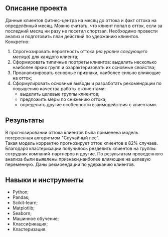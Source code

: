 ## Описание проекта

Данные клиентов фитнес-центра на месяц до оттока и факт оттока на определённый месяц.
Можно считать, что клиент попал в отток, если за последний месяц ни разу не посетил спортзал.
Необходимо провести анализ и подготовить план действий по удержанию клиентов.  
Конкретно:
1. Спрогнозировать вероятность оттока *(на уровне следующего месяца)* для каждого клиента;
2. Сформировать типичные портреты клиентов: выделить несколько наиболее ярких групп и охарактеризовать их основные свойства;
3. Проанализировать основные признаки, наиболее сильно влияющие на отток;
4. Сформулировать основные выводы и разработать рекомендации по повышению качества работы с клиентами:
    - выделить целевые группы клиентов;
    - предложить меры по снижению оттока;
    - определить другие особенности взаимодействия с клиентами.

 
## Результаты

В прогнозировании оттока клиентов была применена модель потсроенная алгоритмом "Случайный лес".  
Такая модель корректно прогнозирует отток клиентов в 82% случаев.  
Благодаря кластеризации получилось резделить клиентов на группы: сотрудник компаний-партнеров и другие.
По результатам проведенного анализа были выявлены признаки,наиболее влияющие на целевую переменную.
Даны рекмоендации по удержанию клиентов.


## Навыки и инструменты

- Python;
- Pandas;
- Scikit-learn;
- Matplotlib;
- Seaborn;
- Машинное обучение;
- Классификация;
- Кластеризация.

